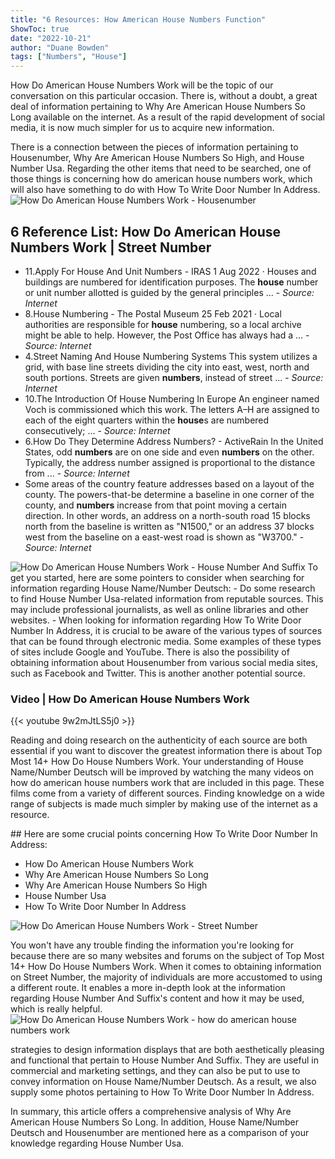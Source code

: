 ```yaml
---
title: "6 Resources: How American House Numbers Function"
ShowToc: true 
date: "2022-10-21"
author: "Duane Bowden" 
tags: ["Numbers", "House"]
---
```


How Do American House Numbers Work will be the topic of our conversation on this particular occasion. There is, without a doubt, a great deal of information pertaining to Why Are American House Numbers So Long available on the internet. As a result of the rapid development of social media, it is now much simpler for us to acquire new information.

There is a connection between the pieces of information pertaining to Housenumber, Why Are American House Numbers So High, and House Number Usa. Regarding the other items that need to be searched, one of those things is concerning how do american house numbers work, which will also have something to do with How To Write Door Number In Address.
<img loading="lazy" src="http://woulfefamily.com/yahoo_site_admin/assets/images/gertiepix1.62122516_std.JPG" onerror="this.onerror=null;this.src='https://blogger.googleusercontent.com/img/a/AVvXsEhe7F7TRXHtjiKvHb5vS7DmnxvpHiDyoYyYvm1nHB3Qp2_w3BnM6A2eq4v7FYxCC9bfZt3a9vIMtAYEKUiaDQbHMg-ViyGmRIj39MLp0bGFfgfYw1Dc9q_H-T0wiTm3l0Uq42dETrN9eC8aGJ9_IORZsxST1AcLR7np1koOfcc7tnHa4S8Mwz_xD9d0=s16000';" alt="How Do American House Numbers Work - Housenumber" >

## 6 Reference List: How Do American House Numbers Work | Street Number
-   11.Apply For House And Unit Numbers - IRAS 1 Aug 2022 · Houses and buildings are numbered for identification purposes. The **house** number or unit number allotted is guided by the general principles ... - <cite>Source: Internet</cite>
-   8.House Numbering - The Postal Museum 25 Feb 2021 · Local authorities are responsible for **house** numbering, so a local archive might be able to help. However, the Post Office has always had a ... - <cite>Source: Internet</cite>
-   4.Street Naming And House Numbering Systems This system utilizes a grid, with base line streets dividing the city into east, west, north and south portions. Streets are given **numbers**, instead of street ... - <cite>Source: Internet</cite>
-   10.The Introduction Of House Numbering In Europe An engineer named Voch is commissioned which this work. The letters A–H are assigned to each of the eight quarters within the **house**s are numbered consecutively; ... - <cite>Source: Internet</cite>
-   6.How Do They Determine Address Numbers? - ActiveRain In the United States, odd **numbers** are on one side and even **numbers** on the other. Typically, the address number assigned is proportional to the distance from ... - <cite>Source: Internet</cite>
-   Some areas of the country feature addresses based on a layout of the county. The powers-that-be determine a baseline in one corner of the county, and **numbers** increase from that point moving a certain direction. In other words, an address on a north-south road 15 blocks north from the baseline is written as "N1500," or an address 37 blocks west from the baseline on a east-west road is shown as "W3700." - <cite>Source: Internet</cite>


<img loading="lazy" src="http://interiorgod.com/wp-content/uploads/2016/11/African-Living-Room-Interior-Design.jpg" onerror="this.onerror=null;this.src='https://blogger.googleusercontent.com/img/a/AVvXsEhe7F7TRXHtjiKvHb5vS7DmnxvpHiDyoYyYvm1nHB3Qp2_w3BnM6A2eq4v7FYxCC9bfZt3a9vIMtAYEKUiaDQbHMg-ViyGmRIj39MLp0bGFfgfYw1Dc9q_H-T0wiTm3l0Uq42dETrN9eC8aGJ9_IORZsxST1AcLR7np1koOfcc7tnHa4S8Mwz_xD9d0=s16000';" alt="How Do American House Numbers Work - House Number And Suffix" >
To get you started, here are some pointers to consider when searching for information regarding House Name/Number Deutsch:
- Do some research to find House Number Usa-related information from reputable sources. This may include professional journalists, as well as online libraries and other websites.
- When looking for information regarding How To Write Door Number In Address, it is crucial to be aware of the various types of sources that can be found through electronic media. Some examples of these types of sites include Google and YouTube. There is also the possibility of obtaining information about Housenumber from various social media sites, such as Facebook and Twitter. This is another another potential source.

### Video | How Do American House Numbers Work
{{< youtube 9w2mJtLS5j0 >}} 


Reading and doing research on the authenticity of each source are both essential if you want to discover the greatest information there is about Top Most 14+ How Do House Numbers Work.
Your understanding of House Name/Number Deutsch will be improved by watching the many videos on how do american house numbers work that are included in this page. These films come from a variety of different sources. Finding knowledge on a wide range of subjects is made much simpler by making use of the internet as a resource.
<script async="async" data-cfasync="false" src="//normallydemandedalter.com/fe63df3c5408708b15d8dc3d9b206b31/invoke.js"></script>
<div id="container-fe63df3c5408708b15d8dc3d9b206b31"></div>
## Here are some crucial points concerning How To Write Door Number In Address:

- How Do American House Numbers Work
- Why Are American House Numbers So Long
- Why Are American House Numbers So High
- House Number Usa
- How To Write Door Number In Address

 <img loading="lazy" src="http://chazzcreations.com.p8.hostingprod.com/yahoo_site_admin/assets/images/Benjamin_Franklin_Townsend_1837.32200221_std.jpg" onerror="this.onerror=null;this.src='https://blogger.googleusercontent.com/img/a/AVvXsEhe7F7TRXHtjiKvHb5vS7DmnxvpHiDyoYyYvm1nHB3Qp2_w3BnM6A2eq4v7FYxCC9bfZt3a9vIMtAYEKUiaDQbHMg-ViyGmRIj39MLp0bGFfgfYw1Dc9q_H-T0wiTm3l0Uq42dETrN9eC8aGJ9_IORZsxST1AcLR7np1koOfcc7tnHa4S8Mwz_xD9d0=s16000';" alt="How Do American House Numbers Work - Street Number" >

You won't have any trouble finding the information you're looking for because there are so many websites and forums on the subject of Top Most 14+ How Do House Numbers Work.
When it comes to obtaining information on Street Number, the majority of individuals are more accustomed to using a different route. It enables a more in-depth look at the information regarding House Number And Suffix's content and how it may be used, which is really helpful.
<img loading="lazy" src="http://woulfefamily.com/yahoo_site_admin/assets/images/dmp_medal_jpeg.87201950_std.jpg" onerror="this.onerror=null;this.src='https://blogger.googleusercontent.com/img/a/AVvXsEhe7F7TRXHtjiKvHb5vS7DmnxvpHiDyoYyYvm1nHB3Qp2_w3BnM6A2eq4v7FYxCC9bfZt3a9vIMtAYEKUiaDQbHMg-ViyGmRIj39MLp0bGFfgfYw1Dc9q_H-T0wiTm3l0Uq42dETrN9eC8aGJ9_IORZsxST1AcLR7np1koOfcc7tnHa4S8Mwz_xD9d0=s16000';" alt="How Do American House Numbers Work - how do american house numbers work" >

strategies to design information displays that are both aesthetically pleasing and functional that pertain to House Number And Suffix. They are useful in commercial and marketing settings, and they can also be put to use to convey information on House Name/Number Deutsch. As a result, we also supply some photos pertaining to How To Write Door Number In Address.

In summary, this article offers a comprehensive analysis of Why Are American House Numbers So Long. In addition, House Name/Number Deutsch and Housenumber are mentioned here as a comparison of your knowledge regarding House Number Usa.

	

